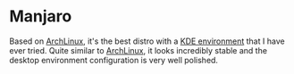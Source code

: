 # Manjaro

Based on [ArchLinux](/docs/linux/distros/archlinux.md), it's the best distro
with a [KDE environment](/docs/linux/desktop-environments/plasma.md) that I have
ever tried. Quite similar to [ArchLinux](/docs/linux/distros/endeavouros.md), it
looks incredibly stable and the desktop environment configuration is very well
polished.
